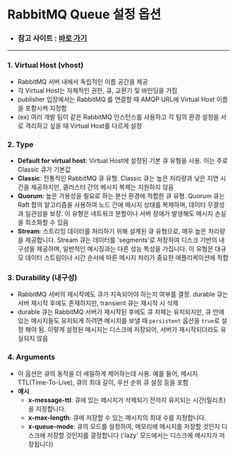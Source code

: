 # RabbitMQ Queue 설정 옵션

- ### 참고 사이트  : [바로 가기](https://jonnung.dev/rabbitmq/2019/02/06/about-amqp-implementtation-of-rabbitmq/) 

---



### 1. Virtual Host (vhost)

- RabbitMQ 서버 내에서 독립적인 이름 공간을 제공
- 각 Virtual Host는 자체적인 권한, 큐, 교환기 및 바인딩을 가짐
- publisher 입장에서는 RabbitMQ 를 연결할 때 AMQP URL에 Virtual Host 이름을 포함시켜 지정함
- (ex) 여러 개발 팀이 같은 RabbitMQ 인스턴스를 사용하고 각 팀의 환경 설정을 서로 격리하고 싶을 때 Virtual Host를 다르게 설정

### 2. Type
- **Default for virtual host**: Virtual Host에 설정된 기본 큐 유형을 사용. 이는 주로 Classic 큐가 기본값
- **Classic**: 전통적인 RabbitMQ 큐 유형. Classic 큐는 높은 처리량과 낮은 지연 시간을 제공하지만, 클러스터 간의 메시지 복제는 지원하지 않음
- **Quorum**: 높은 가용성을 필요로 하는 분산 환경에 적합한 큐 유형. Quorum 큐는 Raft 합의 알고리즘을 사용하여 노드 간에 메시지 상태를 복제하며, 데이터 무결성과 일관성을 보장. 이 유형은 네트워크 분할이나 서버 장애가 발생해도 메시지 손실을 최소화할 수 있음
- **Stream**: 스트리밍 데이터를 처리하기 위해 설계된 큐 유형으로, 매우 높은 처리량을 제공합니다. Stream 큐는 데이터를 'segments'로 저장하여 디스크 기반의 내구성을 제공하며, 일반적인 메시징과는 다른 성능 특성을 가집니다. 이 유형은 대규모 데이터 스트림이나 시간 순서에 따른 메시지 처리가 중요한 애플리케이션에 적합

### 3. Durability (내구성)
- RabbitMQ 서버의 재시작에도 큐가 지속되어야 하는지 여부를 결정. durable 큐는 서버 재시작 후에도 존재하지만, transient 큐는 재시작 시 삭제
- durable 큐는 RabbitMQ 서버가 재시작된 후에도 큐 자체는 유지되지만, 큐 안에 있는 메시지들도 유지되게 하려면 메시지를 보낼 때 `persistent` 옵션을 `true`로 설정 해야 됨. 이렇게 설정된 메시지는 디스크에 저장되어, 서버가 재시작되더라도 유실되지 않음

### 4. Arguments
- 이 옵션은 큐의 동작을 더 세밀하게 제어하는데 사용. 예를 들어, 메시지 TTL(Time-To-Live), 큐의 최대 길이, 우선 순위 큐 설정 등을 포함
- **예시**
  - **x-message-ttl**: 큐에 있는 메시지가 삭제되기 전까지 유지되는 시간(밀리초)을 지정합니다.
  - **x-max-length**: 큐에 저장할 수 있는 메시지의 최대 수를 지정합니다.
  - **x-queue-mode**: 큐의 모드를 설정하여, 메모리에 메시지를 저장할 것인지 디스크에 저장할 것인지를 결정합니다 ('lazy' 모드에서는 디스크에 메시지가 저장됩니다)
